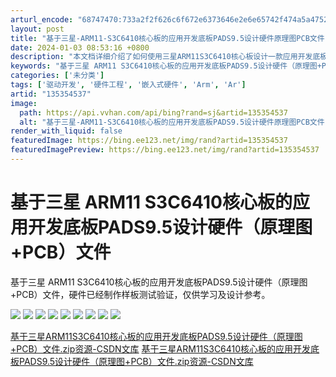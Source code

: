 ```yaml
---
arturl_encode: "68747470:733a2f2f626c6f672e6373646e2e6e65742f474a5a4752422f:61727469636c652f64657461696c732f313335333534353337"
layout: post
title: "基于三星-ARM11-S3C6410核心板的应用开发底板PADS9.5设计硬件原理图PCB文件"
date: 2024-01-03 08:53:16 +0800
description: "本文档详细介绍了如何使用三星ARM11S3C6410核心板设计一款应用开发底板，提供了包括原理图和P"
keywords: "基于三星 ARM11 S3C6410核心板的应用开发底板PADS9.5设计硬件（原理图+PCB）文件"
categories: ['未分类']
tags: ['驱动开发', '硬件工程', '嵌入式硬件', 'Arm', 'Ar']
artid: "135354537"
image:
  path: https://api.vvhan.com/api/bing?rand=sj&artid=135354537
  alt: "基于三星-ARM11-S3C6410核心板的应用开发底板PADS9.5设计硬件原理图PCB文件"
render_with_liquid: false
featuredImage: https://bing.ee123.net/img/rand?artid=135354537
featuredImagePreview: https://bing.ee123.net/img/rand?artid=135354537
---
```


# 基于三星 ARM11 S3C6410核心板的应用开发底板PADS9.5设计硬件（原理图+PCB）文件

基于三星 ARM11 S3C6410核心板的应用开发底板PADS9.5设计硬件（原理图+PCB）文件，硬件已经制作样板测试验证，仅供学习及设计参考。

![](https://i-blog.csdnimg.cn/blog_migrate/1f96cf0e6634a91ffcde03f6124224b9.png)
![](https://i-blog.csdnimg.cn/blog_migrate/6dfd641fd9b258d7b0a55c10af93ef2b.png)
![](https://i-blog.csdnimg.cn/blog_migrate/d3e7ba00872f539553a579da7e5a4577.png)
![](https://i-blog.csdnimg.cn/blog_migrate/1620719448615478f0fcadd1d63a753c.png)
![](https://i-blog.csdnimg.cn/blog_migrate/084b3d310af75d39573bb7d5b7d2902f.png)
![](https://i-blog.csdnimg.cn/blog_migrate/7ac856cf25b98792fca35f293b8ab02e.png)
![](https://i-blog.csdnimg.cn/blog_migrate/db455b7492c96fe2677feaa33f57483f.png)
![](https://i-blog.csdnimg.cn/blog_migrate/7b91be59eb55f652cfbe965c38bae53d.png)
![](https://i-blog.csdnimg.cn/blog_migrate/9f2d3a5e20df7d523faa0125003ac05c.png)

[基于三星ARM11S3C6410核心板的应用开发底板PADS9.5设计硬件（原理图+PCB）文件.zip资源-CSDN文库](https://download.csdn.net/download/GJZGRB/88691373?spm=1001.2014.3001.5501 "基于三星ARM11S3C6410核心板的应用开发底板PADS9.5设计硬件（原理图+PCB）文件.zip资源-CSDN文库")
[基于三星ARM11S3C6410核心板的应用开发底板PADS9.5设计硬件（原理图+PCB）文件.zip资源-CSDN文库](https://download.csdn.net/download/GJZGRB/88691373?spm=1001.2014.3001.5501 "基于三星ARM11S3C6410核心板的应用开发底板PADS9.5设计硬件（原理图+PCB）文件.zip资源-CSDN文库")